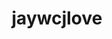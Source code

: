 ---
title: jaywcjlove
github: https://github.com/jaywcjlove
mode: light
transition: 1s
score: 87.0
archetype:
- Innovative
---